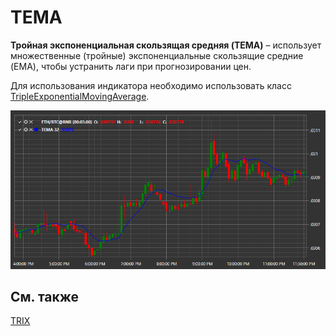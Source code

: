 # TEMA

**Тройная экспоненциальная скользящая средняя (TEMA)** – использует множественные (тройные) экспоненциальные скользящие средние (EMA), чтобы устранить лаги при прогнозировании цен. 

Для использования индикатора необходимо использовать класс [TripleExponentialMovingAverage](xref:StockSharp.Algo.Indicators.TripleExponentialMovingAverage). 

![IndicatorTripleExponentialMovingAverage](../images/IndicatorTripleExponentialMovingAverage.png)

## См. также

[TRIX](IndicatorTrix.md)
